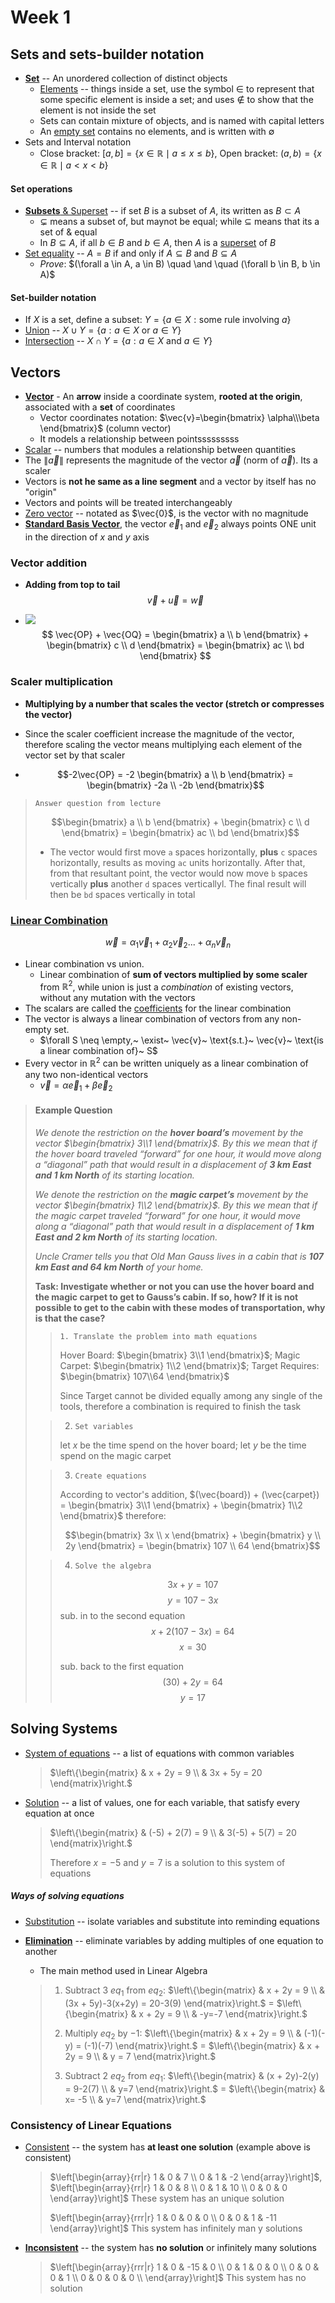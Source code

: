 # Week 1

## Sets and sets-builder notation

- <u>**Set**</u> -- An unordered collection of distinct objects
    - <u>Elements</u> -- things inside a set, use the symbol $\in$ to represent that some specific element is inside a set; and uses $\notin$ to show that the element is not inside the set
    - Sets can contain mixture of objects, and is named with capital letters
    - An <u>empty set</u> contains no elements, and is written with $\emptyset$
- Sets and Interval notation
    - Close bracket: $[a, b] = \{x \in \mathbb{R} \mid a \le x \le b\}$, Open bracket: $(a, b) = \{x \in \mathbb{R} \mid a < x < b\}$

#### Set operations

- <u>**Subsets** & Superset</u> -- if set $B$ is a subset of $A$, its written as $B \subset A$
    - $\subsetneq$ means a subset of, but maynot be equal; while $\subseteq$ means that its a set of & equal
    - In $B \subseteq A$, if all $b \in B$ and $b \in A$, then $A$ is a <u>superset</u> of $B$ 
- <u>Set equality</u> -- $A = B$ if and only if $A \subseteq B$ and $B \subseteq A$
    - *Prove*: $(\forall a \in A,  a \in B) \quad \and \quad (\forall b \in B, b \in A)$ 

#### Set-builder notation

- If $X$ is a set, define a subset: $Y = \{a \in X:\text{some rule involving}~ a\}$
- <u>Union</u> -- $X \cup Y = \{a : a \in X~ \text{or}~ a \in Y\}$
- <u>Intersection</u> -- $X \cap Y = \{a : a \in X~ \text{and}~ a \in Y\}$

## Vectors

- <u>**Vector**</u> - An **arrow** inside a coordinate system, **rooted at the origin**, associated with a **set** of coordinates
    - Vector coordinates notation: $\vec{v}=\begin{bmatrix} \alpha\\\beta \end{bmatrix}$ (column vector)
    - It models a relationship between pointsssssssss
- <u>Scalar</u> -- numbers that modules a relationship between quantities
- The $\left \| \vec{a} \right \|$ represents the magnitude of the vector $\vec{a}$ (norm of $\vec{a}$). Its a scaler
- Vectors is **not he same as a line segment** and a vector by itself has no "origin"
- Vectors and points will be treated interchangeably
- <u>Zero vector</u> -- notated as $\vec{0}$, is the vector with no magnitude
- **<u>Standard Basis Vector</u>**, the vector $\vec{e}_1$ and $\vec{e}_2$ always points ONE unit in the direction of $x$ and $y$ axis

### Vector addition

- **Adding from top to tail**
  $$
  \vec{v} + \vec{u} = \vec{w}
  $$

- ![](https://www.math24.net/wp-content/uploads/2019/02/vector-addition.svg)
  $$
  \vec{OP} + \vec{OQ} = \begin{bmatrix} a \\ b \end{bmatrix} + \begin{bmatrix} c \\ d \end{bmatrix} 
  = \begin{bmatrix} ac \\ bd \end{bmatrix}
  $$

### Scaler multiplication

- **Multiplying by a number that scales the vector (stretch or compresses the vector)**

- Since the scaler coefficient increase the magnitude of the vector, therefore scaling the vector means multiplying each element of the vector set by that scaler
- $$-2\vec{OP} = -2 \begin{bmatrix} a \\ b \end{bmatrix} = \begin{bmatrix} -2a \\ -2b \end{bmatrix}$$
> `Answer question from lecture`
>
> $$\begin{bmatrix} a \\ b \end{bmatrix} + \begin{bmatrix} c \\ d 	\end{bmatrix} 
>      = \begin{bmatrix} ac \\ bd \end{bmatrix}$$
>
> - The vector would first move `a` spaces horizontally, **plus** `c` spaces horizontally, results as moving `ac`  units horizontally. After that, from that resultant point, the vector would now move `b` spaces vertically **plus** another `d` spaces verticallyl. The final result will then be `bd` spaces vertically in total

### <u>Linear Combination</u>

$$
\vec{w} = \alpha_{1}\vec{v}_{1} + \alpha_{2}\vec{v}_{2}...+\alpha_{n}\vec{v}_{n}
$$

- Linear combination vs union. 
  - Linear combination of **sum of vectors multiplied by some scaler** from $\mathbb{R}^2$, while union is just a *combination* of existing vectors, without any mutation with the vectors 
- The scalars are called the <u>coefficients</u> for the linear combination
- The vector is always a linear combination of vectors from any non-empty set.
  - $\forall S \neq \empty,~ \exist~ \vec{v}~ \text{s.t.}~ \vec{v}~ \text{is a linear combination of}~ S$
- Every vector in $\mathbb{R} ^{2}$ can be written uniquely as a linear combination of any two non-identical vectors
  - $\vec{v} = \alpha \vec{e}_1 + \beta \vec{e}_2$

> #### Example Question
>
> *We denote the restriction on the **hover board’s** movement by the vector $\begin{bmatrix} 3\\1 \end{bmatrix}$. By this we mean that if the hover board traveled “forward” for one hour, it would move along a “diagonal” path that would result in a displacement of **3 km East and 1 km North** of its starting location.*
>
> *We denote the restriction on the **magic carpet’s** movement by the vector $\begin{bmatrix} 1\\2 \end{bmatrix}$. By this we mean that if the magic carpet traveled “forward” for one hour, it would move along a “diagonal” path that would result in a displacement of **1 km East and 2 km North** of its starting location.*
>
> *Uncle Cramer tells you that Old Man Gauss lives in a cabin that is **107 km East and 64 km North** of your home.*
>
> **Task: Investigate whether or not you can use the hover board and the magic carpet to get to Gauss’s cabin. If so, how? If it is not possible to get to the cabin with these modes of transportation, why is that the case?**
>
> > `1. Translate the problem into math equations`
> >
> > Hover Board: $\begin{bmatrix} 3\\1 \end{bmatrix}$;  Magic Carpet: $\begin{bmatrix} 1\\2 \end{bmatrix}$;  Target Requires: $\begin{bmatrix} 107\\64 \end{bmatrix}$
> > 
> > Since Target cannot be divided equally among any single of the tools, therefore a combination is required to finish the task
>
> 
>
> > 2. `Set variables`
> >
> > let $x$ be the time spend on the hover board; let $y$ be the time spend on the magic carpet
>
> 
>
> > 3. `Create equations`
> >
> > According to vector's addition, 
> > $(\vec{board}) + (\vec{carpet}) =
> > \begin{bmatrix} 3\\1 \end{bmatrix} + \begin{bmatrix} 1\\2 \end{bmatrix}$
> > therefore:
> >
> > $$\begin{bmatrix} 3x \\ x \end{bmatrix} + \begin{bmatrix} y \\ 2y \end{bmatrix} 
> > = \begin{bmatrix} 107 \\ 64 \end{bmatrix}$$
>
> 
>
> > 4. `Solve the algebra`
> >
> > $$3x+y=107$$
> > $$y=107-3x$$
> > sub. in to the second equation
> > $$x+2(107-3x) = 64 $$
> > $$x=30$$
> >
> > sub. back to the first equation
> > $$(30) + 2y = 64$$
> > $$y=17$$
>

## Solving Systems

- <u>System of equations</u> -- a list of equations with common variables

  > $\left\{\begin{matrix} & x + 2y = 9 \\ 
  > & 3x + 5y = 20 \end{matrix}\right.$

- <u>Solution</u> -- a list of values, one for each variable, that satisfy every equation at once

  > $\left\{\begin{matrix} & (-5) + 2(7) = 9 \\ 
  > & 3(-5) + 5(7) = 20 \end{matrix}\right.$
  >
  > Therefore $x=-5$ and $y=7$ is a solution to this system of equations

##### Ways of solving equations

- <u>Substitution</u> -- isolate variables and substitute into reminding equations
- **<u>Elimination</u>** -- eliminate variables by adding multiples of one equation to another

    - The main method used in Linear Algebra

    > 1. Subtract $3~eq_1$ from $eq_2$:  $\left\{\begin{matrix} & x + 2y = 9 \\ 
    >    & (3x + 5y)-3(x+2y) = 20-3(9) \end{matrix}\right.$  = $\left\{\begin{matrix} & x + 2y = 9 \\ 
    >    & -y=-7 \end{matrix}\right.$ 
    >
    > 
    >
    > 2. Multiply $eq_2$ by $-1$:  $\left\{\begin{matrix} & x + 2y = 9 \\ 
    >    & (-1)(-y) = (-1)(-7) \end{matrix}\right.$ = $\left\{\begin{matrix} & x + 2y = 9 \\ 
    >    & y = 7 \end{matrix}\right.$
    >
    > 
    >
    > 3. Subtract $2~ eq_2$ from $eq_1$:  $\left\{\begin{matrix} & (x + 2y)-2(y) = 9-2(7) \\ 
    >    & y=7 \end{matrix}\right.$ = $\left\{\begin{matrix} & x= -5 \\ 
    >    & y=7 \end{matrix}\right.$ 

### Consistency of Linear Equations

- <u>Consistent</u> -- the system has **at least one solution** (example above is consistent)

  > $\left[\begin{array}{rr|r}
  >     1 & 0 & 7 \\
  >     0 & 1 & -2 
  >     \end{array}\right]$, $\left[\begin{array}{rr|r}
  >     1 & 0 & 8 \\
  >     0 & 1 & 10 \\ 
  > 	0 & 0 & 0 
  > \end{array}\right]$ These system has an unique solution
  >
  > $\left[\begin{array}{rrr|r}
  >     1 & 0 & 0 & 0 \\
  >     0 & 0 & 1 & -11 
  >     \end{array}\right]$ This system has infinitely man y solutions

- <u>**Inconsistent**</u> -- the system has **no solution** or infinitely many solutions

  > $\left[\begin{array}{rrr|r}
  >     1 & 0 & -15 & 0 \\
  >     0 & 1 & 0 & 0 \\ 
  > 	0 & 0 & 0 & 1 \\ 
  > 	0 & 0 & 0 & 0 \\ 
  >     \end{array}\right]$ This system has no solution